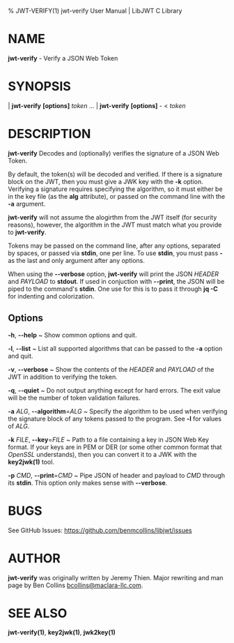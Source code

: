 % JWT-VERIFY(1) jwt-verify User Manual | LibJWT C Library

# NAME

**jwt-verify** - Verify a JSON Web Token

# SYNOPSIS

| **jwt-verify**  **\[options]** _token_ ...
| **jwt-verify**  **\[options]** - < _token_

# DESCRIPTION

**jwt-verify** Decodes and (optionally) verifies the signature
of a JSON Web Token.

By default, the token(s) will be decoded and verified. If there is a
signature block on the JWT, then you must give a JWK key with the
**-k** option. Verifying a signature requires specifying the algorithm,
so it must either be in the key file (as the **alg** attribute), or
passed on the command line with the **-a** argument.

**jwt-verify** will not assume the alogirthm from the JWT itself (for
security reasons), however, the algorithm in the JWT must match what
you provide to **jwt-verify**.

Tokens may be passed on the command line, after any options, separated
by spaces, or passed via **stdin**, one per line. To use **stdin**, you
must pass **-** as the last and only argument after any options.

When using the **\-\-verbose** option, **jwt-verify** will print the JSON
_HEADER_ and _PAYLOAD_ to **stdout**. If used in conjuction with **\-\-print**,
the JSON will be piped to the command's **stdin**. One use for this is to pass
it through **jq -C** for indenting and colorization.

## Options

**\-h**, **\-\-help**
  ~ Show common options and quit.

**\-l**, **\-\-list**
  ~ List all supported algorithms that can be passed to the **-a** option
  and quit.

**\-v**, **\-\-verbose**
  ~ Show the contents of the _HEADER_ and _PAYLOAD_ of the JWT in addition
  to verifying the token.

**\-q**, **\-\-quiet**
  ~ Do not output anything except for hard errors. The exit value will be the
  number of token validation failures.

**\-a** _ALG_, **\-\-algorithm**=_ALG_
  ~ Specify the algorithm to be used when verifying the signature block of
  any tokens passed to the program. See **-l** for values of _ALG_.

**\-k** _FILE_, **\-\-key**=_FILE_
  ~ Path to a file containing a key in JSON Web Key format. If your keys are
  in PEM or DER (or some other common format that _OpenSSL_ understands), then
  you can convert it to a JWK with the **key2jwk(1)** tool.

**\-p** _CMD_, **\-\-print**=_CMD_
  ~ Pipe JSON of header and payload to _CMD_ through its **stdin**. This option
  only makes sense with **\-\-verbose**.

# BUGS

See GitHub Issues: <https://github.com/benmcollins/libjwt/issues>

# AUTHOR

**jwt-verify** was originally written by Jeremy Thien. Major rewriting and man
page by Ben Collins <bcollins@maclara-llc.com>.

# SEE ALSO

**jwt-verify(1)**, **key2jwk(1)**, **jwk2key(1)**
